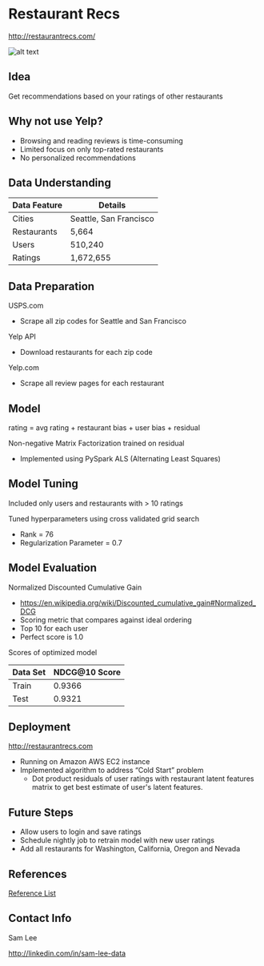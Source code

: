 Restaurant Recs
===============
http://restaurantrecs.com/

![alt text](images/RestaurantRecsScreenshot.png "Restaurant Recs Screenshot")

Idea
----
Get recommendations based on your ratings of other restaurants


Why not use Yelp?
-----------------
* Browsing and reading reviews is time-consuming
* Limited focus on only top-rated restaurants
* No personalized recommendations


Data Understanding
------------------
| Data Feature | Details |
| ------------ | --- | 
| Cities       | Seattle, San Francisco |
| Restaurants  | 5,664 |
| Users        | 510,240 |
| Ratings      | 1,672,655 |


Data Preparation
----------------
USPS.com
* Scrape all zip codes for Seattle and San Francisco

Yelp API
* Download restaurants for each zip code

Yelp.com
* Scrape all review pages for each restaurant


Model
-----
rating = avg rating + restaurant bias + user bias + residual

Non-negative Matrix Factorization trained on residual
* Implemented using PySpark ALS (Alternating Least Squares)


Model Tuning
------------
Included only users and restaurants with > 10 ratings

Tuned hyperparameters using cross validated grid search
* Rank = 76
* Regularization Parameter = 0.7


Model Evaluation
----------------
Normalized Discounted Cumulative Gain
* https://en.wikipedia.org/wiki/Discounted_cumulative_gain#Normalized_DCG
* Scoring metric that compares against ideal ordering
* Top 10 for each user
* Perfect score is 1.0

Scores of optimized model

| Data Set | NDCG@10 Score |
| -------- | ------------- |
| Train    | 0.9366 |
| Test     | 0.9321 |


Deployment
----------
http://restaurantrecs.com

* Running on Amazon AWS EC2 instance
* Implemented algorithm to address “Cold Start” problem
  * Dot product residuals of user ratings with restaurant latent features matrix
    to get best estimate of user's latent features.


Future Steps
------------
* Allow users to login and save ratings
* Schedule nightly job to retrain model with new user ratings
* Add all restaurants for Washington, California, Oregon and Nevada


References
----------
[Reference List](references.md)


Contact Info
------------
Sam Lee

http://linkedin.com/in/sam-lee-data